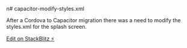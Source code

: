 n# capacitor-modify-styles.xml

After a Cordova to Capacitor migration there was a need to modify the styles.xml for the splash screen.

[Edit on StackBlitz ⚡️](https://stackblitz.com/edit/node-xdcrxs)
